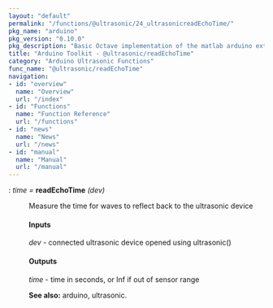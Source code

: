 ```yaml
---
layout: "default"
permalink: "/functions/@ultrasonic/24_ultrasonicreadEchoTime/"
pkg_name: "arduino"
pkg_version: "0.10.0"
pkg_description: "Basic Octave implementation of the matlab arduino extension,  allowing communication to a programmed arduino board to control its  hardware."
title: "Arduino Toolkit - @ultrasonic/readEchoTime"
category: "Arduino Ultrasonic Functions"
func_name: "@ultrasonic/readEchoTime"
navigation:
- id: "overview"
  name: "Overview"
  url: "/index"
- id: "Functions"
  name: "Function Reference"
  url: "/functions"
- id: "news"
  name: "News"
  url: "/news"
- id: "manual"
  name: "Manual"
  url: "/manual"
---
```

<dl class="def">
<dt id="index-readEchoTime"><span class="category">: </span><span><em><var>time</var> =</em> <strong>readEchoTime</strong> <em>(<var>dev</var>)</em><a href='#index-readEchoTime' class='copiable-anchor'></a></span></dt>
<dd><p>Measure the time for waves to reflect back to the ultrasonic device
</p>
<span id="Inputs"></span><h4 class="subsubheading">Inputs</h4>
<p><var>dev</var> - connected ultrasonic device opened using ultrasonic()
</p>
<span id="Outputs"></span><h4 class="subsubheading">Outputs</h4>
<p><var>time</var> - time in seconds, or Inf if out of sensor range
</p>

<p><strong>See also:</strong> arduino, ultrasonic.
 </p></dd></dl>